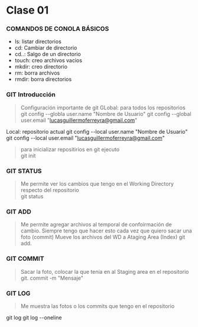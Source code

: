 # Clase 01

### COMANDOS DE CONOLA BÁSICOS

* ls: listar directorios 
* cd: Cambiar de directorio 
* cd..: Salgo de un directorio
* touch: creo archivos vacios 
* mkdir: creo directorio
* rm: borra archivos
* rmdir: borra directorios

### GIT Introducción 
> Configuración importante de git
GLobal: para todos los repositorios
git config --globla user.name "Nombre de Usuario"
git config --global user.email "lucasguillermoferreyra@gmail.com"

Local: repositorio actual 
git config --local user.name "Nombre de Usuario"
git config --local user.email "lucasguillermoferreyra@gmail.com"

> para inicializar repositirios en git ejecuto  
 git init

 ### GIT STATUS
  > Me permite ver los cambios que tengo en el Working Directory respecto del repositorio  
   git status

### GIT ADD
 > Me permite agregar archivos al temporal de confoirmación de cambio. Siempre tengo que hacer esto cada vez que quiero sacar una foto (commit)
 > Mueve los archivos del WD a Ataging Area (Index)
   git add.
### GIT COMMIT
 > Sacar la foto, colocar la que tenía en al Staging area en el repositorio 
   git. commit -m "Mensaje"

### GIT LOG
 > Me muestra las fotos o los commits que tengo en el repositorio 

  git log
  git log --oneline
